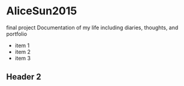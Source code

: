 # AliceSun2015
final project
Documentation of my life including diaries, thoughts, and portfolio

- item 1
- item 2
- item 3

## Header 2
